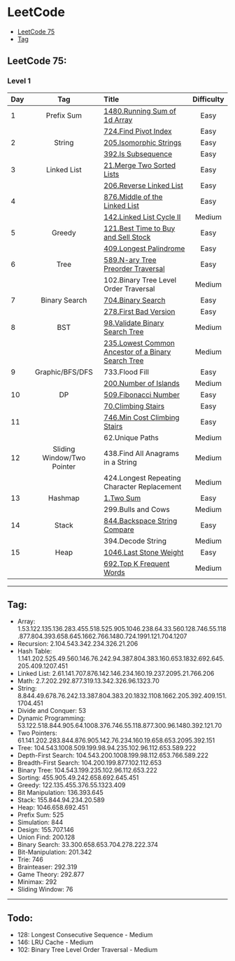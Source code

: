 # LeetCode

- [LeetCode 75](#leetcode-75)
- [Tag](#tag)

## LeetCode 75:

### Level 1

| Day |            Tag             | Title                                                | Difficulty |
| :-- | :------------------------: | :--------------------------------------------------- | :--------: |
| 1   |         Prefix Sum         | [1480.Running Sum of 1d Array]                       |    Easy    |
|     |                            | [724.Find Pivot Index]                               |    Easy    |
| 2   |           String           | [205.Isomorphic Strings]                             |    Easy    |
|     |                            | [392.Is Subsequence]                                 |    Easy    |
| 3   |        Linked List         | [21.Merge Two Sorted Lists]                          |    Easy    |
|     |                            | [206.Reverse Linked List]                            |    Easy    |
| 4   |                            | [876.Middle of the Linked List]                      |    Easy    |
|     |                            | [142.Linked List Cycle II]                           |   Medium   |
| 5   |           Greedy           | [121.Best Time to Buy and Sell Stock]                |    Easy    |
|     |                            | [409.Longest Palindrome]                             |    Easy    |
| 6   |            Tree            | [589.N-ary Tree Preorder Traversal]                  |    Easy    |
|     |                            | 102.Binary Tree Level Order Traversal                |   Medium   |
| 7   |       Binary Search        | [704.Binary Search]                                  |    Easy    |
|     |                            | [278.First Bad Version]                              |    Easy    |
| 8   |            BST             | [98.Validate Binary Search Tree]                     |   Medium   |
|     |                            | [235.Lowest Common Ancestor of a Binary Search Tree] |   Medium   |
| 9   |      Graphic/BFS/DFS       | 733.Flood Fill                                       |    Easy    |
|     |                            | [200.Number of Islands]                              |   Medium   |
| 10  |             DP             | [509.Fibonacci Number]                               |    Easy    |
|     |                            | [70.Climbing Stairs]                                 |    Easy    |
| 11  |                            | [746.Min Cost Climbing Stairs]                       |    Easy    |
|     |                            | 62.Unique Paths                                      |   Medium   |
| 12  | Sliding Window/Two Pointer | 438.Find All Anagrams in a String                    |   Medium   |
|     |                            | 424.Longest Repeating Character Replacement          |   Medium   |
| 13  |          Hashmap           | [1.Two Sum]                                          |    Easy    |
|     |                            | 299.Bulls and Cows                                   |   Medium   |
| 14  |           Stack            | [844.Backspace String Compare]                       |    Easy    |
|     |                            | 394.Decode String                                    |   Medium   |
| 15  |            Heap            | [1046.Last Stone Weight]                             |    Easy    |
|     |                            | [692.Top K Frequent Words]                           |   Medium   |

---

## Tag:

- Array: 1.53.122.135.136.283.455.518.525.905.1046.238.64.33.560.128.746.55.118.877.804.393.658.645.1662.766.1480.724.1991.121.704.1207
- Recursion: 2.104.543.342.234.326.21.206
- Hash Table: 1.141.202.525.49.560.146.76.242.94.387.804.383.160.653.1832.692.645.205.409.1207.451
- Linked List: 2.61.141.707.876.142.146.234.160.19.237.2095.21.766.206
- Math: 2.7.202.292.877.319.13.342.326.96.1323.70
- String: 8.844.49.678.76.242.13.387.804.383.20.1832.1108.1662.205.392.409.151.1704.451
- Divide and Conquer: 53
- Dynamic Programming: 53.122.518.844.905.64.1008.376.746.55.118.877.300.96.1480.392.121.70
- Two Pointers: 61.141.202.283.844.876.905.142.76.234.160.19.658.653.2095.392.151
- Tree: 104.543.1008.509.199.98.94.235.102.96.112.653.589.222
- Depth-First Search: 104.543.200.1008.199.98.112.653.766.589.222
- Breadth-First Search: 104.200.199.877.102.112.653
- Binary Tree: 104.543.199.235.102.96.112.653.222
- Sorting: 455.905.49.242.658.692.645.451
- Greedy: 122.135.455.376.55.1323.409
- Bit Manipulation: 136.393.645
- Stack: 155.844.94.234.20.589
- Heap: 1046.658.692.451
- Prefix Sum: 525
- Simulation: 844
- Design: 155.707.146
- Union Find: 200.128
- Binary Search: 33.300.658.653.704.278.222.374
- Bit-Manipulation: 201.342
- Trie: 746
- Brainteaser: 292.319
- Game Theory: 292.877
- Minimax: 292
- Sliding Window: 76

---

## Todo:

- 128: Longest Consecutive Sequence - Medium
- 146: LRU Cache - Medium
- 102: Binary Tree Level Order Traversal - Medium

[1480.running sum of 1d array]: complete/1480.running-sum-of-1-d-array.c
[724.find pivot index]: complete/724.find-pivot-index.c
[205.isomorphic strings]: complete/205.isomorphic-strings.c
[392.is subsequence]: complete/392.is-subsequence.c
[21.merge two sorted lists]: complete/21.merge-two-sorted-lists.c
[206.reverse linked list]: complete/206.reverse-linked-list.c
[876.middle of the linked list]: complete/876.middle-of-the-linked-list.c
[142.linked list cycle ii]: complete/142.linked-list-cycle-ii.c
[121.best time to buy and sell stock]: complete/121.best-time-to-buy-and-sell-stock.c
[409.longest palindrome]: complete/409.longest-palindrome.c
[589.N-ary Tree Preorder Traversal]: complete/589.n-ary-tree-preorder-traversal.c
[704.binary search]: complete/704.binary-search.c
[278.first bad version]: complete/278.first-bad-version.c
[98.validate binary search tree]: complete/98.validate-binary-search-tree.c
[235.lowest common ancestor of a binary search tree]: complete/235.lowest-common-ancestor-of-a-binary-search-tree.c
[200.Number of Islands]: complete/200.number-of-islands.c
[509.Fibonacci Number]: complete/509.fibonacci-number.c
[70.Climbing Stairs]: complete/70.climbing-stairs.c
[746.Min Cost Climbing Stairs]: complete/746.min-cost-climbing-stairs.c
[1.Two Sum]: complete/1.two-sum.c
[844.Backspace String Compare]: complete/844.backspace-string-compare.c
[1046.Last Stone Weight]: complete/1046.last-stone-weight.c
[692.Top K Frequent Words]: complete/692.top-k-frequent-words.c
